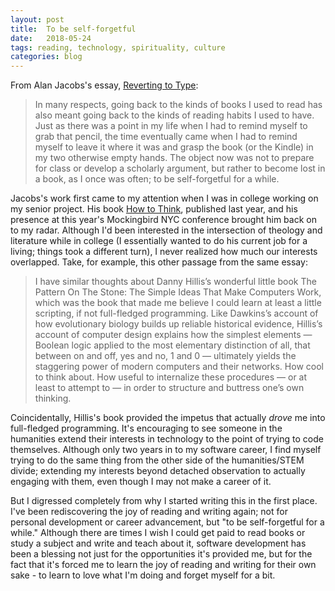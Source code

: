 ```yaml
---
layout: post
title:  To be self-forgetful
date:   2018-05-24
tags: reading, technology, spirituality, culture
categories: blog
---
```

From Alan Jacobs's essay, [Reverting to Type](http://blog.ayjay.org/reverting-to-type/):
>In many respects, going back to the kinds of books I used to read has also meant going back to the kinds of reading habits I used to have. Just as there was a point in my life when I had to remind myself to grab that pencil, the time eventually came when I had to remind myself to leave it where it was and grasp the book (or the Kindle) in my two otherwise empty hands. The object now was not to prepare for class or develop a scholarly argument, but rather to become lost in a book, as I once was often; to be self-forgetful for a while.

Jacobs's work first came to my attention when I was in college working on my senior project. His book [How to Think](https://www.amazon.com/How-Think-Survival-Guide-World/dp/0451499603/ref=pd_sbs_14_2?_encoding=UTF8&pd_rd_i=0451499603&pd_rd_r=AEVCZB23GY89Z8RXY83V&pd_rd_w=VyalL&pd_rd_wg=hPOyG&psc=1&refRID=AEVCZB23GY89Z8RXY83V), published last year, and his presence at this year's Mockingbird NYC conference brought him back on to my radar. Although I'd been interested in the intersection of theology and literature while in college (I essentially wanted to do his current job for a living; things took a different turn), I never realized how much our interests overlapped. Take, for example, this other passage from the same essay:

>I have similar thoughts about Danny Hillis’s wonderful little book The Pattern On The Stone: The Simple Ideas That Make Computers Work, which was the book that made me believe I could learn at least a little scripting, if not full-fledged programming. Like Dawkins’s account of how evolutionary biology builds up reliable historical evidence, Hillis’s account of computer design explains how the simplest elements — Boolean logic applied to the most elementary distinction of all, that between on and off, yes and no, 1 and 0 — ultimately yields the staggering power of modern computers and their networks. How cool to think about. How useful to internalize these procedures — or at least to attempt to — in order to structure and buttress one’s own thinking.

Coincidentally, Hillis's book provided the impetus that actually _drove_ me into full-fledged programming. It's encouraging to see someone in the humanities extend their interests in technology to the point of trying to code themselves. Although only two years in to my software career, I find myself trying to do the same thing from the other side of the humanities/STEM divide; extending my interests beyond detached observation to actually engaging with them, even though I may not make a career of it.

But I digressed completely from why I started writing this in the first place. I've been rediscovering the joy of reading and writing again; not for personal development or career advancement, but "to be self-forgetful for a while." Although there are times I wish I could get paid to read books or study a subject and write and teach about it, software development has been a blessing not just for the opportunities it's provided me, but for the fact that it's forced me to learn the joy of reading and writing for their own sake - to learn to love what I'm doing and forget myself for a bit.